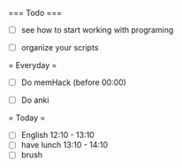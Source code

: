 === Todo ===
- [ ] see how to start working with programing
- [ ] organize your scripts


= Everyday =
- [ ] Do memHack (before 00:00)
- [ ] Do anki 


= Today =
- [ ] English 12:10 - 13:10
- [ ] have lunch 13:10 - 14:10
- [ ] brush 
